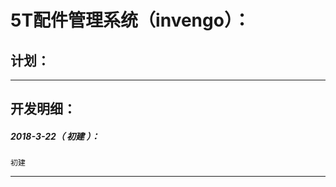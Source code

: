 5T配件管理系统（invengo）：
===================================================================

计划：
-------------------------------------------------------------------

*******************************************************************

开发明细：
-------------------------------------------------------------------

##### 2018-3-22（ 初建 ）：
	初建

*******************************************************************
